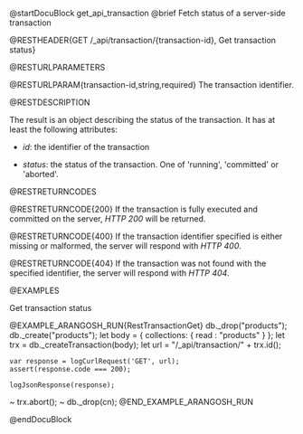 
@startDocuBlock get_api_transaction
@brief Fetch status of a server-side transaction

@RESTHEADER{GET /_api/transaction/{transaction-id}, Get transaction status}

@RESTURLPARAMETERS

@RESTURLPARAM{transaction-id,string,required}
The transaction identifier.

@RESTDESCRIPTION

The result is an object describing the status of the transaction. It has at least the following
attributes:

- *id*: the identifier of the transaction

- *status*: the status of the transaction. One of 'running', 'committed' or 'aborted'.

@RESTRETURNCODES

@RESTRETURNCODE{200}
If the transaction is fully executed and committed on the server,
*HTTP 200* will be returned.

@RESTRETURNCODE{400}
If the transaction identifier specified is either missing or malformed, the server
will respond with *HTTP 400*.

@RESTRETURNCODE{404}
If the transaction was not found with the specified identifier, the server
will respond with *HTTP 404*.

@EXAMPLES

Get transaction status

@EXAMPLE_ARANGOSH_RUN{RestTransactionGet}
    db._drop("products");
    db._create("products");
    let body = {
      collections: {
        read : "products"
      }
    };
    let trx = db._createTransaction(body);
    let url = "/_api/transaction/" + trx.id();

    var response = logCurlRequest('GET', url);
    assert(response.code === 200);

    logJsonResponse(response);

  ~ trx.abort();
  ~ db._drop(cn);
@END_EXAMPLE_ARANGOSH_RUN

@endDocuBlock

